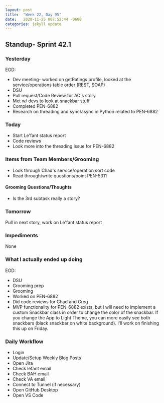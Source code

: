 ```yaml
---
layout: post
title:  "Week 22, Day 95"
date:   2020-11-25 007:52:44 -0600
categories: jekyll update
---
```


## Standup- Sprint 42.1
  
### Yesterday
EOD:
* Dev meeting- worked on getRatings profile, looked at the service/operations table order (REST, SOAP)
* DSU
* Pull request/Code Review for AC's story
* Met w/ devs to look at snackbar stuff
* Completed PEN-6882
* Research on threading and sync/async in Python related to PEN-6882

### Today
* Start Le'fant status report
* Code reviews
* Look more into the threading issue for PEN-6882
### Items from Team Members/Grooming
* Look through Chad's service/operation sort code
* Read through/write questions/point PEN-5311

#### Grooming Questions/Thoughts
* Is the 3rd subtask really a story?

### Tomorrow
Pull in next story, work on Le'fant status report 
### Impediments
None
### What I actually ended up doing
EOD:
* DSU
* Grooming prep
* Grooming
* Worked on PEN-6882
* Did code reviews for Chad and Greg
* MVP functionality for PEN-6882 exists, but I will need to implement a custom Snackbar class in order to change the color of the snackbar. If you change the App to Light Theme, you can more easily see both snackbars (black snackbar on white background). I'll work on finishing this up on Friday.

### Daily Workflow
* Login
* Update/Setup Weekly Blog Posts
* Open Jira
* Check lefant email
* Check BAH email
* Check VA email
* Connect to Tunnel (if necessary)
* Open GitHub Desktop
* Open VS Code

